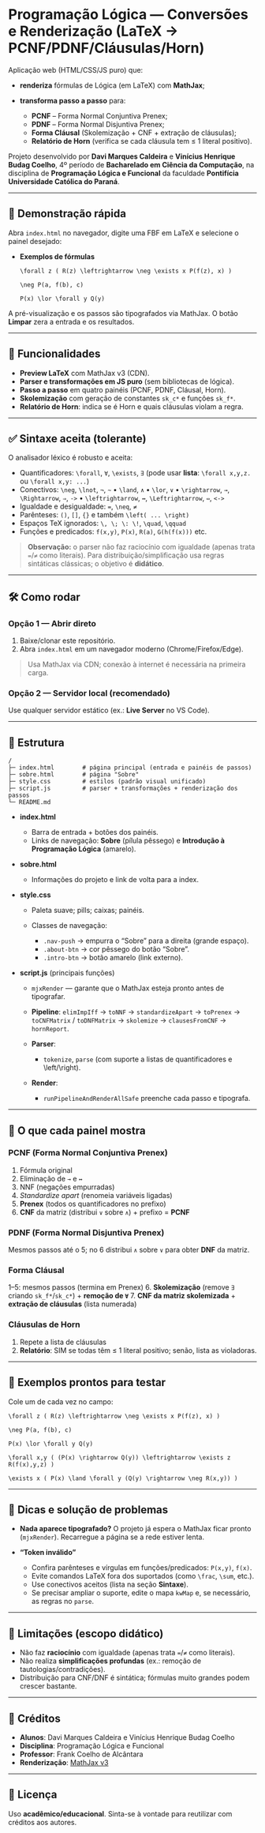 # Programação Lógica — Conversões e Renderização (LaTeX → PCNF/PDNF/Cláusulas/Horn)

Aplicação web (HTML/CSS/JS puro) que:

* **renderiza** fórmulas de Lógica (em LaTeX) com **MathJax**;
* **transforma passo a passo** para:

  * **PCNF** – Forma Normal Conjuntiva Prenex;
  * **PDNF** – Forma Normal Disjuntiva Prenex;
  * **Forma Cláusal** (Skolemização + CNF + extração de cláusulas);
  * **Relatório de Horn** (verifica se cada cláusula tem ≤ 1 literal positivo).

Projeto desenvolvido por **Davi Marques Caldeira** e **Vinícius Henrique Budag Coelho**,
4º período de **Bacharelado em Ciência da Computação**, na disciplina de **Programação Lógica e Funcional** da faculdade **Pontifícia Universidade Católica do Paraná**.

---

## 🔎 Demonstração rápida

Abra `index.html` no navegador, digite uma FBF em LaTeX e selecione o painel desejado:

* **Exemplos de fórmulas**

  ```
  \forall z ( R(z) \leftrightarrow \neg \exists x P(f(z), x) )

  \neg P(a, f(b), c)

  P(x) \lor \forall y Q(y)
  ```

A pré-visualização e os passos são tipografados via MathJax.
O botão **Limpar** zera a entrada e os resultados.

---

## 🧩 Funcionalidades

* **Preview LaTeX** com MathJax v3 (CDN).
* **Parser e transformações em JS puro** (sem bibliotecas de lógica).
* **Passo a passo** em quatro painéis (PCNF, PDNF, Cláusal, Horn).
* **Skolemização** com geração de constantes `sk_c*` e funções `sk_f*`.
* **Relatório de Horn**: indica se é Horn e quais cláusulas violam a regra.

---

## ✅ Sintaxe aceita (tolerante)

O analisador léxico é robusto e aceita:

* Quantificadores: `\forall`, `∀`, `\exists`, `∃`
  (pode usar **lista**: `\forall x,y,z.` ou `\forall x,y: ...`)
* Conectivos:
  `\neg`, `\lnot`, `¬`, `~` • `\land`, `∧` • `\lor`, `∨` •
  `\rightarrow`, `→`, `\Rightarrow`, `⇒`, `->` •
  `\leftrightarrow`, `↔`, `\Leftrightarrow`, `⇔`, `<->`
* Igualdade e desigualdade: `=`, `\neq`, `≠`
* Parênteses: `()`, `[]`, `{}` e também `\left( ... \right)`
* Espaços TeX ignorados: `\, \; \: \!`, `\quad`, `\qquad`
* Funções e predicados: `f(x,y)`, `P(x)`, `R(a)`, `G(h(f(x)))` etc.

> **Observação:** o parser não faz raciocínio com igualdade (apenas trata `=`/`≠` como literais).
> Para distribuição/simplificação usa regras sintáticas clássicas; o objetivo é **didático**.

---

## 🛠️ Como rodar

### Opção 1 — Abrir direto

1. Baixe/clonar este repositório.
2. Abra `index.html` em um navegador moderno (Chrome/Firefox/Edge).

> Usa MathJax via CDN; conexão à internet é necessária na primeira carga.

### Opção 2 — Servidor local (recomendado)

Use qualquer servidor estático (ex.: **Live Server** no VS Code).

---

## 📁 Estrutura

```
/
├─ index.html        # página principal (entrada e painéis de passos)
├─ sobre.html        # página "Sobre"
├─ style.css         # estilos (padrão visual unificado)
├─ script.js         # parser + transformações + renderização dos passos
└─ README.md
```

* **index.html**

  * Barra de entrada + botões dos painéis.
  * Links de navegação: **Sobre** (pílula pêssego) e **Introdução à Programação Lógica** (amarelo).
* **sobre.html**

  * Informações do projeto e link de volta para a index.
* **style.css**

  * Paleta suave; pills; caixas; painéis.
  * Classes de navegação:

    * `.nav-push` → empurra o “Sobre” para a direita (grande espaço).
    * `.about-btn` → cor pêssego do botão “Sobre”.
    * `.intro-btn` → botão amarelo (link externo).
* **script.js** (principais funções)

  * `mjxRender` — garante que o MathJax esteja pronto antes de tipografar.
  * **Pipeline**: `elimImpIff` → `toNNF` → `standardizeApart` → `toPrenex` →
    `toCNFMatrix` / `toDNFMatrix` → `skolemize` → `clausesFromCNF` → `hornReport`.
  * **Parser**:

    * `tokenize`, `parse` (com suporte a listas de quantificadores e \left/\right).
  * **Render**:

    * `runPipelineAndRenderAllSafe` preenche cada passo e tipografa.

---

## 🧮 O que cada painel mostra

### PCNF (Forma Normal Conjuntiva Prenex)

1. Fórmula original
2. Eliminação de `→` e `↔`
3. NNF (negações empurradas)
4. *Standardize apart* (renomeia variáveis ligadas)
5. **Prenex** (todos os quantificadores no prefixo)
6. **CNF** da matriz (distribui `∨` sobre `∧`) + prefixo = **PCNF**

### PDNF (Forma Normal Disjuntiva Prenex)

Mesmos passos até o 5; no 6 distribui `∧` sobre `∨` para obter **DNF** da matriz.

### Forma Cláusal

1–5: mesmos passos (termina em Prenex)
6\. **Skolemização** (remove `∃` criando `sk_f*`/`sk_c*`) + **remoção de `∀`**
7\. **CNF da matriz skolemizada** + **extração de cláusulas** (lista numerada)

### Cláusulas de Horn

1. Repete a lista de cláusulas
2. **Relatório**: SIM se todas têm ≤ 1 literal positivo; senão, lista as violadoras.

---

## 🧪 Exemplos prontos para testar

Cole um de cada vez no campo:

```
\forall z ( R(z) \leftrightarrow \neg \exists x P(f(z), x) )
```

```
\neg P(a, f(b), c)
```

```
P(x) \lor \forall y Q(y)
```

```
\forall x,y ( (P(x) \rightarrow Q(y)) \leftrightarrow \exists z R(f(x),y,z) )
```

```
\exists x ( P(x) \land \forall y (Q(y) \rightarrow \neg R(x,y)) )
```

---

## 🧷 Dicas e solução de problemas

* **Nada aparece tipografado?**
  O projeto já espera o MathJax ficar pronto (`mjxRender`). Recarregue a página se a rede estiver lenta.
* **“Token inválido”**

  * Confira parênteses e vírgulas em funções/predicados: `P(x,y)`, `f(x)`.
  * Evite comandos LaTeX fora dos suportados (como `\frac`, `\sum`, etc.).
  * Use conectivos aceitos (lista na seção **Sintaxe**).
  * Se precisar ampliar o suporte, edite o mapa `kwMap` e, se necessário, as regras no `parse`.

---

## 🧱 Limitações (escopo didático)

* Não faz **raciocínio** com igualdade (apenas trata `=`/`≠` como literais).
* Não realiza **simplificações profundas** (ex.: remoção de tautologias/contradições).
* Distribuição para CNF/DNF é sintática; fórmulas muito grandes podem crescer bastante.

---

## 🤝 Créditos

* **Alunos**: Davi Marques Caldeira e Vinícius Henrique Budag Coelho
* **Disciplina**: Programação Lógica e Funcional
* **Professor**: Frank Coelho de Alcântara
* **Renderização**: [MathJax v3](https://www.mathjax.org/)

---

## 📜 Licença

Uso **acadêmico/educacional**. Sinta-se à vontade para reutilizar com créditos aos autores.
